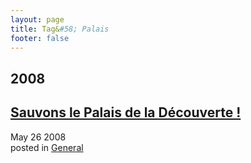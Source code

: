 ```yaml
---
layout: page
title: Tag&#58; Palais
footer: false
---
```


<div id="blog-archives" class="category">
<h2>2008</h2>

<article>
<h1><a href="/2008/05/26/sauvons-le-palais-de-la-decouverte/index.html">Sauvons le Palais de la Découverte !</a></h1>
<time datetime="2008-05-26T00:00:00-06:00" pubdate><span class='month'>May</span> <span class='day'>26</span> <span class='year'>2008</span></time>
<footer>
<span class="categories">posted in 
<a href='/categories/general/'>General</a></span>
</footer>
</article>
</div>
